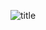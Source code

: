 
![title](https://user-images.githubusercontent.com/108461765/188279751-17b54571-2888-4ba2-a3cc-9a8e6ce4640e.PNG)

